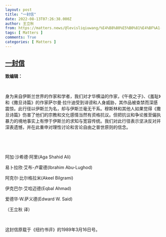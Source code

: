 ```yaml
---
layout: post
title: "一封信"
date: 2022-08-13T07:26:38.000Z
author: 王立秋
from: https://matters.news/@levisliqiuwang/%E4%B8%80%E5%B0%81%E4%BF%A1-bafyreibg2mnuqhkecmlud2zdib5wko6ph5zkwae5bcsknjmdzof5jk5ouy
tags: [ Matters ]
comments: True
categories: [ Matters ]
---
```

<!--1660375598000-->
[一封信](https://matters.news/@levisliqiuwang/%E4%B8%80%E5%B0%81%E4%BF%A1-bafyreibg2mnuqhkecmlud2zdib5wko6ph5zkwae5bcsknjmdzof5jk5ouy)
------

<div>
<p><strong>致编辑：</strong></p><p><br></p><p>身为来自伊斯兰世界的作家和学者，我们对才华横溢的作家，《午夜之子》、《羞耻》和《撒旦诗篇》的作家萨尔曼·拉什迪受到诽谤和人身威胁，其作品被查禁而深感震惊。此行径以伊斯兰为名，却与伊斯兰毫无干系。穆斯林和其他人如果觉得《撒旦诗篇》伤害了他们的宗教和文化感情当然有资格抗议。但把抗议和争论推至偏执暴力的境地事实上有悖于伊斯兰的求知与宽容传统。我们对此行径表示坚决反对并深表遗憾，并在此重申对理性讨论和言论自由之普世原则的信念。</p><p><br></p><p><br></p><p>阿加·沙希德·阿里(Aga Shahid Ali)</p><p>易卜拉欣·艾布-卢霍德(Ibrahim Abu-Lughod)</p><p>阿克尔·比尔格拉米(Akeel Bilgrami)</p><p>伊克巴尔·艾哈迈德(Eqbal Ahmad)</p><p>爱德华·W.萨义德(Edward W. Said)</p><p>（王立秋 译）</p><p><br></p><p>这封信原载于《纽约书评》的1989年3月16日号。</p>
</div>
